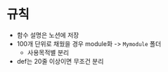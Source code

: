 # 규칙
- 함수 설명은 노션에 저장
- 100개 단위로 채웠을 경우 module화 -> `Mymodule` 폴더
    - 사용목적별 분리
- def는 20줄 이상이면 무조건 분리